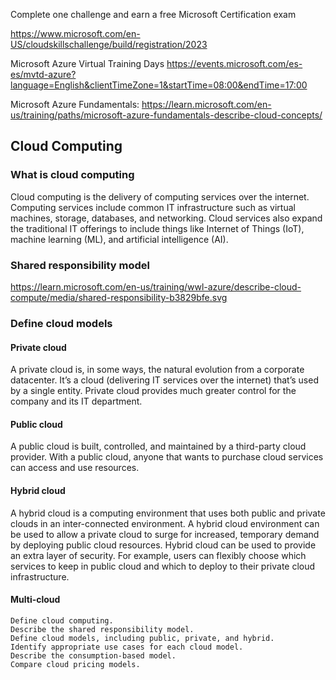 Complete one challenge and earn a free Microsoft Certification exam 

https://www.microsoft.com/en-US/cloudskillschallenge/build/registration/2023


Microsoft Azure Virtual Training Days
https://events.microsoft.com/es-es/mvtd-azure?language=English&clientTimeZone=1&startTime=08:00&endTime=17:00

Microsoft Azure Fundamentals:
https://learn.microsoft.com/en-us/training/paths/microsoft-azure-fundamentals-describe-cloud-concepts/

## Cloud Computing

### What is cloud computing

Cloud computing is the delivery of computing services over the internet. Computing services include common IT infrastructure such as virtual machines, storage, databases, and networking. Cloud services also expand the traditional IT offerings to include things like Internet of Things (IoT), machine learning (ML), and artificial intelligence (AI).

### Shared responsibility model

https://learn.microsoft.com/en-us/training/wwl-azure/describe-cloud-compute/media/shared-responsibility-b3829bfe.svg

### Define cloud models

#### Private cloud
A private cloud is, in some ways, the natural evolution from a corporate datacenter. It’s a cloud (delivering IT services over the internet) that’s used by a single entity. Private cloud provides much greater control for the company and its IT department.

#### Public cloud
A public cloud is built, controlled, and maintained by a third-party cloud provider. With a public cloud, anyone that wants to purchase cloud services can access and use resources. 

#### Hybrid cloud
A hybrid cloud is a computing environment that uses both public and private clouds in an inter-connected environment. A hybrid cloud environment can be used to allow a private cloud to surge for increased, temporary demand by deploying public cloud resources. Hybrid cloud can be used to provide an extra layer of security. For example, users can flexibly choose which services to keep in public cloud and which to deploy to their private cloud infrastructure.

#### Multi-cloud




    Define cloud computing.
    Describe the shared responsibility model.
    Define cloud models, including public, private, and hybrid.
    Identify appropriate use cases for each cloud model.
    Describe the consumption-based model.
    Compare cloud pricing models.

